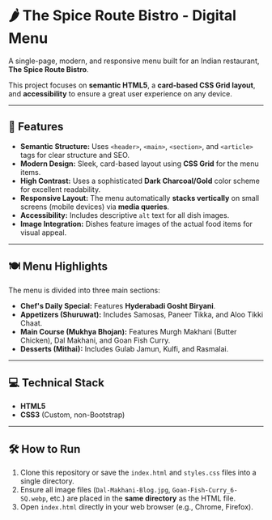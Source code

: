 # 🌶️ The Spice Route Bistro - Digital Menu

A single-page, modern, and responsive menu built for an Indian restaurant, **The Spice Route Bistro**.

This project focuses on **semantic HTML5**, a **card-based CSS Grid layout**, and **accessibility** to ensure a great user experience on any device.

---

## 🚀 Features

* **Semantic Structure:** Uses `<header>`, `<main>`, `<section>`, and `<article>` tags for clear structure and SEO.
* **Modern Design:** Sleek, card-based layout using **CSS Grid** for the menu items.
* **High Contrast:** Uses a sophisticated **Dark Charcoal/Gold** color scheme for excellent readability.
* **Responsive Layout:** The menu automatically **stacks vertically** on small screens (mobile devices) via **media queries**.
* **Accessibility:** Includes descriptive `alt` text for all dish images.
* **Image Integration:** Dishes feature images of the actual food items for visual appeal.

---

## 🍽️ Menu Highlights

The menu is divided into three main sections:

* **Chef's Daily Special:** Features **Hyderabadi Gosht Biryani**.
* **Appetizers (Shuruwat):** Includes Samosas, Paneer Tikka, and Aloo Tikki Chaat.
* **Main Course (Mukhya Bhojan):** Features Murgh Makhani (Butter Chicken), Dal Makhani, and Goan Fish Curry.
* **Desserts (Mithai):** Includes Gulab Jamun, Kulfi, and Rasmalai.

---

## 💻 Technical Stack

* **HTML5**
* **CSS3** (Custom, non-Bootstrap)

---

## 🛠️ How to Run

1.  Clone this repository or save the `index.html` and `styles.css` files into a single directory.
2.  Ensure all image files (`Dal-Makhani-Blog.jpg`, `Goan-Fish-Curry_6-SQ.webp`, etc.) are placed in the **same directory** as the HTML file.
3.  Open `index.html` directly in your web browser (e.g., Chrome, Firefox).
